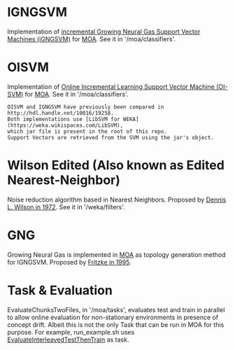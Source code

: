 
IGNGSVM
===
Implementation of [incremental Growing Neural Gas Support Vector Machines (iGNGSVM)](https://doi.org/10.1016/j.neucom.2016.12.093) for [MOA](http://moa.cms.waikato.ac.nz). See it in '/moa/classifiers'.

OISVM
===
Implementation of [Online Incremental Learning Support Vector Machine (OI-SVM)](http://dx.doi.org/10.1007/978-3-642-15822-3_9) for [MOA](http://moa.cms.waikato.ac.nz). See it in '/moa/classifiers'.

```
OISVM and IGNGSVM have previously been compared in http://hdl.handle.net/10016/19258.
Both implementations use [LibSVM for WEKA](https://weka.wikispaces.com/LibSVM), 
which jar file is present in the root of this repo. 
Support Vectors are retrieved from the SVM using the jar's object.
```

Wilson Edited (Also known as Edited Nearest-Neighbor)
===
Noise reduction algorithm based in Nearest Neighbors. Proposed by [Dennis L. Wilson in 1972](https://doi.org/10.1109/TSMC.1972.4309137). See it in '/weka/filters'.

GNG
===
Growing Neural Gas is implemented in [MOA](http://moa.cms.waikato.ac.nz) as topology generation method for IGNGSVM. Proposed by [Fritzke in 1995](https://papers.nips.cc/paper/893-a-growing-neural-gas-network-learns-topologies.pdf).

Task & Evaluation
====
EvaluateChunksTwoFiles, in '/moa/tasks',  evaluates test and train in parallel to allow online evaluation for non-stationary environments in presence of concept drift. Albeit this is not the only Task that can be run in MOA for this purpose. For example, run_example.sh uses [EvaluateInterleavedTestThenTrain](http://www.cs.waikato.ac.nz/~abifet/MOA/API/classmoa_1_1tasks_1_1_evaluate_interleaved_test_then_train.html) as task.
